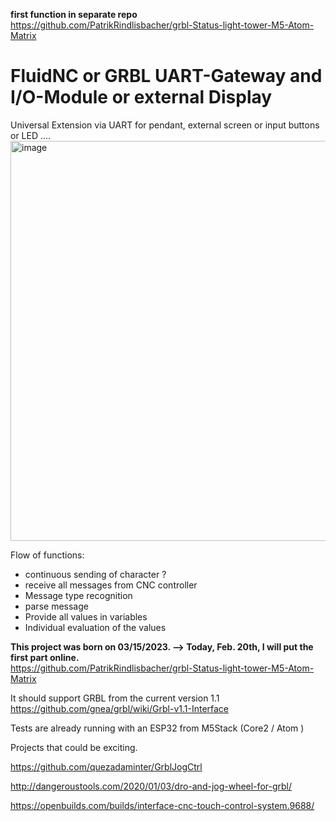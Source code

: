 **first function in separate repo**  
https://github.com/PatrikRindlisbacher/grbl-Status-light-tower-M5-Atom-Matrix



# FluidNC or GRBL UART-Gateway and I/O-Module or external Display
Universal Extension via UART for pendant, external screen or input buttons or LED ....
<img width="640" alt="image" src="https://user-images.githubusercontent.com/39780457/220911645-f878896b-d0a0-46e5-8c62-c7335b65d26a.png">

Flow of functions:
- continuous sending of character ?
- receive all messages from CNC controller
- Message type recognition
- parse message
- Provide all values in variables
- Individual evaluation of the values

**This project was born on 03/15/2023. --> Today, Feb. 20th, I will put the first part online.**  
https://github.com/PatrikRindlisbacher/grbl-Status-light-tower-M5-Atom-Matrix

It should support GRBL from the current version 1.1
https://github.com/gnea/grbl/wiki/Grbl-v1.1-Interface

Tests are already running with an ESP32 from M5Stack (Core2 / Atom )


Projects that could be exciting.

https://github.com/quezadaminter/GrblJogCtrl

http://dangeroustools.com/2020/01/03/dro-and-jog-wheel-for-grbl/

https://openbuilds.com/builds/interface-cnc-touch-control-system.9688/



